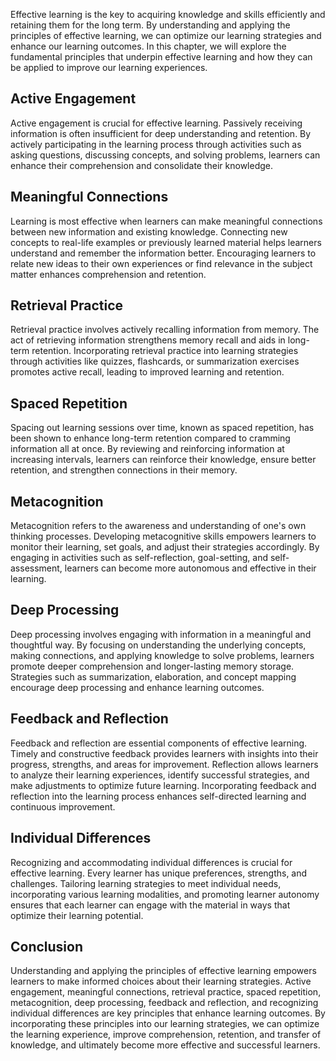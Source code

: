 
Effective learning is the key to acquiring knowledge and skills efficiently and retaining them for the long term. By understanding and applying the principles of effective learning, we can optimize our learning strategies and enhance our learning outcomes. In this chapter, we will explore the fundamental principles that underpin effective learning and how they can be applied to improve our learning experiences.

Active Engagement
-----------------

Active engagement is crucial for effective learning. Passively receiving information is often insufficient for deep understanding and retention. By actively participating in the learning process through activities such as asking questions, discussing concepts, and solving problems, learners can enhance their comprehension and consolidate their knowledge.

Meaningful Connections
----------------------

Learning is most effective when learners can make meaningful connections between new information and existing knowledge. Connecting new concepts to real-life examples or previously learned material helps learners understand and remember the information better. Encouraging learners to relate new ideas to their own experiences or find relevance in the subject matter enhances comprehension and retention.

Retrieval Practice
------------------

Retrieval practice involves actively recalling information from memory. The act of retrieving information strengthens memory recall and aids in long-term retention. Incorporating retrieval practice into learning strategies through activities like quizzes, flashcards, or summarization exercises promotes active recall, leading to improved learning and retention.

Spaced Repetition
-----------------

Spacing out learning sessions over time, known as spaced repetition, has been shown to enhance long-term retention compared to cramming information all at once. By reviewing and reinforcing information at increasing intervals, learners can reinforce their knowledge, ensure better retention, and strengthen connections in their memory.

Metacognition
-------------

Metacognition refers to the awareness and understanding of one's own thinking processes. Developing metacognitive skills empowers learners to monitor their learning, set goals, and adjust their strategies accordingly. By engaging in activities such as self-reflection, goal-setting, and self-assessment, learners can become more autonomous and effective in their learning.

Deep Processing
---------------

Deep processing involves engaging with information in a meaningful and thoughtful way. By focusing on understanding the underlying concepts, making connections, and applying knowledge to solve problems, learners promote deeper comprehension and longer-lasting memory storage. Strategies such as summarization, elaboration, and concept mapping encourage deep processing and enhance learning outcomes.

Feedback and Reflection
-----------------------

Feedback and reflection are essential components of effective learning. Timely and constructive feedback provides learners with insights into their progress, strengths, and areas for improvement. Reflection allows learners to analyze their learning experiences, identify successful strategies, and make adjustments to optimize future learning. Incorporating feedback and reflection into the learning process enhances self-directed learning and continuous improvement.

Individual Differences
----------------------

Recognizing and accommodating individual differences is crucial for effective learning. Every learner has unique preferences, strengths, and challenges. Tailoring learning strategies to meet individual needs, incorporating various learning modalities, and promoting learner autonomy ensures that each learner can engage with the material in ways that optimize their learning potential.

Conclusion
----------

Understanding and applying the principles of effective learning empowers learners to make informed choices about their learning strategies. Active engagement, meaningful connections, retrieval practice, spaced repetition, metacognition, deep processing, feedback and reflection, and recognizing individual differences are key principles that enhance learning outcomes. By incorporating these principles into our learning strategies, we can optimize the learning experience, improve comprehension, retention, and transfer of knowledge, and ultimately become more effective and successful learners.
